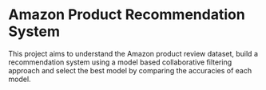 # Amazon Product Recommendation System

This project aims to understand the Amazon product review dataset, build a recommendation system using a model based collaborative filtering approach and select the best model by comparing the accuracies of each model.
